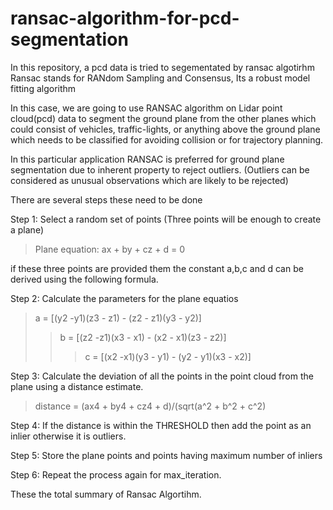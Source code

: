 # ransac-algorithm-for-pcd-segmentation
In this repository, a pcd data is tried to segementated by ransac algotirhm
Ransac stands for RANdom Sampling and Consensus, Its a robust model fitting algorithm

In this case, we are going to use RANSAC algorithm on Lidar point cloud(pcd) data to segment the ground plane from the other planes which could consist of vehicles, traffic-lights, or anything above the ground plane which needs to be classified for avoiding collision or for trajectory planning.

In this particular application RANSAC is preferred for ground plane segmentation due to inherent property to reject outliers. (Outliers can be considered as unusual observations which are likely to be rejected)

There are several steps these need to be done

Step 1: Select a random set of points (Three points will be enough to create a plane)
>Plane equation: ax + by + cz + d = 0

if these three points are provided them the constant a,b,c and d can be derived using the following formula.

Step 2: Calculate the parameters for the plane equatios
> a = [(y2 -y1)(z3 - z1) - (z2 - z1)(y3 - y2)]
> > b = [(z2 -z1)(x3 - x1) - (x2 - x1)(z3 - z2)]
> > > c = [(x2 -x1)(y3 - y1) - (y2 - y1)(x3 - x2)]

Step 3: Calculate the deviation of all the points in the point cloud from the plane using a distance estimate.

> distance = (ax4 + by4 + cz4 + d)/(sqrt(a^2 + b^2 + c^2)

Step 4:  If the distance is within the THRESHOLD then add the point as an inlier otherwise it is outliers.

Step 5: Store the plane points and points having maximum number of inliers

Step 6: Repeat the process again for max_iteration.

These the total summary of Ransac Algortihm.
